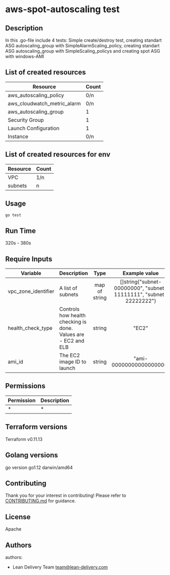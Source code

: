 # aws-spot-autoscaling test

## Description
In this .go-file include 4 tests: Simple create/destroy test, creating standart ASG autoscaling_group with SimpleAlarmScaling_policy, creating standart ASG autoscaling_group with SimpleScaling_policys and creating spot ASG with windows-AMI

## List of created resources

| Resource | Count |
|------|---|
| aws_autoscaling_policy | 0/n |
| aws_cloudwatch_metric_alarm | 0/n |
| aws_autoscaling_group | 1 |
| Security Group | 1 |
| Launch Configuration | 1 |
| Instance | 0/n |


## List of created resources for env
| Resource | Count |
|------|---|
| VPC | 1/n |
| subnets | n |

## Usage
```
go test
```

## Run Time
320s - 380s


## Require Inputs

| Variable | Description | Type | Example value |
|------|-------------|:----:|:-----:|
| vpc_zone_identifier | A list of subnets | map of string | []string{"subnet-00000000", "subnet-11111111", "subnet-22222222"} |
| health_check_type | Controls how health checking is done. Values are - EC2 and ELB | string | "EC2" |
| ami_id | The EC2 image ID to launch | string | "ami-00000000000000000" |


## Permissions
| Permission | Description |
|------|-------------|
| * | * |

## Terraform versions
Terraform v0.11.13

## Golang versions
go version go1.12 darwin/amd64


## Contributing
Thank you for your interest in contributing! Please refer to [CONTRIBUTING.md](https://github.com/lean-delivery/tf-module-aws-spot-autoscaling/CONTRIBUTING.md) for guidance.

## License

Apache

## Authors

authors:
  - Lean Delivery Team <team@lean-delivery.com>
